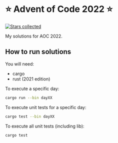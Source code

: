# ⭐️ Advent of Code 2022 ⭐️
[![Stars collected](https://shields.io/static/v1?label=stars%20collected&message=8%20⭐&color=blue)]()

My solutions for AOC 2022.

## How to run solutions

You will need:
- cargo
- rust (2021 edition)
  
To execute a specific day:
 
```bash
cargo run --bin dayXX
```

To execute unit tests for a specific day:

```bash
cargo test --bin dayXX
```

To execute all unit tests (including lib):

```bash
cargo test
```
